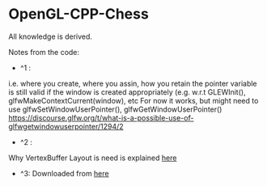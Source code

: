 # OpenGL-CPP-Chess


All knowledge is derived.

Notes from the code:

* ^1 :

i.e. where you create, where you assin, how you retain the pointer variable is still valid
if the window is created appropriately (e.g. w.r.t GLEWInit(), glfwMakeContextCurrent(window), etc
For now it works, but might need to use glfwSetWindowUserPointer(), glfwGetWindowUserPointer()
https://discourse.glfw.org/t/what-is-a-possible-use-of-glfwgetwindowuserpointer/1294/2

* ^2 :

Why VertexBuffer Layout is need is explained [here](https://youtu.be/x0H--CL2tUI?list=PLlrATfBNZ98foTJPJ_Ev03o2oq3-GGOS2&t=800)

* ^3:
Downloaded from [here](https://commons.wikimedia.org/wiki/Category:SVG_chess_pieces)
